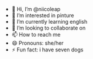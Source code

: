 - 👋 Hi, I’m @niicoleap
- 👀 I’m interested in pinture
- 🌱 I’m currently learning english
- 💞️ I’m looking to collaborate on 
- 📫 How to reach me 
- 😄 Pronouns: she/her
- ⚡ Fun fact: i have seven dogs

<!---
niicoleap/niicoleap is a ✨ special ✨ repository because its `README.md` (this file) appears on your GitHub profile.
You can click the Preview link to take a look at your changes.
--->
